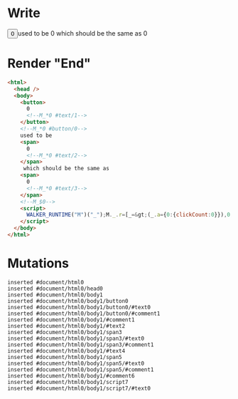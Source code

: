 # Write
  <button>0<!--M_*0 #text/1--></button><!--M_*0 #button/0-->used to be <span>0<!--M_*0 #text/2--></span> which should be the same as <span>0<!--M_*0 #text/3--></span><!--M_$0--><script>WALKER_RUNTIME("M")("_");M._.r=[_=>(_.a={0:{clickCount:0}}),0,"__tests__/template.marko_0_clickCount",0];M._.w()</script>


# Render "End"
```html
<html>
  <head />
  <body>
    <button>
      0
      <!--M_*0 #text/1-->
    </button>
    <!--M_*0 #button/0-->
    used to be 
    <span>
      0
      <!--M_*0 #text/2-->
    </span>
     which should be the same as 
    <span>
      0
      <!--M_*0 #text/3-->
    </span>
    <!--M_$0-->
    <script>
      WALKER_RUNTIME("M")("_");M._.r=[_=&gt;(_.a={0:{clickCount:0}}),0,"__tests__/template.marko_0_clickCount",0];M._.w()
    </script>
  </body>
</html>
```

# Mutations
```
inserted #document/html0
inserted #document/html0/head0
inserted #document/html0/body1
inserted #document/html0/body1/button0
inserted #document/html0/body1/button0/#text0
inserted #document/html0/body1/button0/#comment1
inserted #document/html0/body1/#comment1
inserted #document/html0/body1/#text2
inserted #document/html0/body1/span3
inserted #document/html0/body1/span3/#text0
inserted #document/html0/body1/span3/#comment1
inserted #document/html0/body1/#text4
inserted #document/html0/body1/span5
inserted #document/html0/body1/span5/#text0
inserted #document/html0/body1/span5/#comment1
inserted #document/html0/body1/#comment6
inserted #document/html0/body1/script7
inserted #document/html0/body1/script7/#text0
```